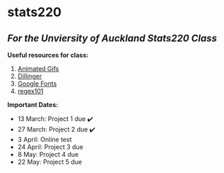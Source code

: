 # stats220

## *For the Unviersity of Auckland Stats220 Class*

**Useful resources for class:**
1. [Animated Gifs](https://tenor.com/)
2. [Dillinger](https://dillinger.io/)
3. [Google Fonts](https://fonts.google.com/)
4. [regex101](https://regex101.com/)

**Important Dates:**
* 13 March: Project 1 due ✔️
* 27 March: Project 2 due ✔️
* 3 April: Online test
* 24 April: Project 3 due
* 8 May: Project 4 due
* 22 May: Project 5 due
